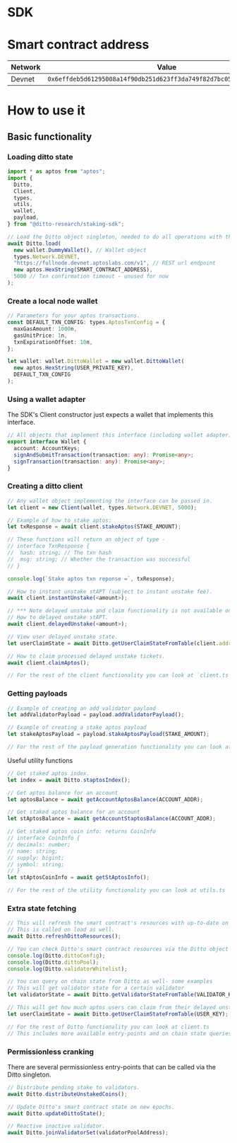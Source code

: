 # SDK

# Smart contract address

| Network |                                Value                                 |
| ------- | :------------------------------------------------------------------: |
| Devnet  | `0x6effdeb5d61295008a14f90db251d623ff3da749f82d7bc05b47838b1414362b` |

# How to use it

## Basic functionality

### Loading ditto state

```ts
import * as aptos from "aptos";
import {
  Ditto,
  Client,
  types,
  utils,
  wallet,
  payload,
} from "@ditto-research/staking-sdk";

// Load the Ditto object singleton, needed to do all operations with the SDK
await Ditto.load(
  new wallet.DummyWallet(), // Wallet object
  types.Network.DEVNET,
  "https://fullnode.devnet.aptoslabs.com/v1", // REST url endpoint
  new aptos.HexString(SMART_CONTRACT_ADDRESS),
  5000 // Txn confirmation timeout - unused for now
);
```

### Create a local node wallet

```ts
// Parameters for your aptos transactions.
const DEFAULT_TXN_CONFIG: types.AptosTxnConfig = {
  maxGasAmount: 1000n,
  gasUnitPrice: 1n,
  txnExpirationOffset: 10n,
};

let wallet: wallet.DittoWallet = new wallet.DittoWallet(
  new aptos.HexString(USER_PRIVATE_KEY),
  DEFAULT_TXN_CONFIG
);
```

### Using a wallet adapter

The SDK's Client constructor just expects a wallet that implements this interface.

```ts
// All objects that implement this interface (including wallet adapter).
export interface Wallet {
  account: AccountKeys;
  signAndSubmitTransaction(transaction: any): Promise<any>;
  signTransaction(transaction: any): Promise<any>;
}
```

### Creating a ditto client

```ts
// Any wallet object implementing the interface can be passed in.
let client = new Client(wallet, types.Network.DEVNET, 5000);

// Example of how to stake aptos:
let txResponse = await client.stakeAptos(STAKE_AMOUNT);

// These functions will return an object of type -
// interface TxnResponse {
//  hash: string; // The txn hash
//  msg: string; // Whether the transaction was successful
// }

console.log(`Stake aptos txn reponse =`, txResponse);

// How to instant unstake stAPT (subject to instant unstake fee).
await client.instantUnstake(<amount>);

// *** Note delayed unstake and claim functionality is not available on devnet ***.
// How to delayed unstake stAPT.
await client.delayedUnstake(<amount>);

// View user delayed unstake state.
let userClaimState = await Ditto.getUserClaimStateFromTable(client.address);

// How to claim processed delayed unstake tickets.
await client.claimAptos();

// For the rest of the client functionality you can look at `client.ts`
```

### Getting payloads

```ts
// Example of creating an add validator payload
let addValidatorPayload = payload.addValidatorPayload();

// Example of creating a stake aptos payload
let stakeAptosPayload = payload.stakeAptosPayload(STAKE_AMOUNT);

// For the rest of the payload generation functionality you can look at payload.ts
```

Useful utility functions

```ts
// Get staked aptos index.
let index = await Ditto.staptosIndex();

// Get aptos balance for an account
let aptosBalance = await getAccountAptosBalance(ACCOUNT_ADDR);

// Get staked aptos balance for an account
let stAptosBalance = await getAccountStaptosBalance(ACCOUNT_ADDR);

// Get staked aptos coin info: returns CoinInfo
// interface CoinInfo {
// decimals: number;
// name: string;
// supply: bigint;
// symbol: string;
// }
let stAptosCoinInfo = await getStAptosInfo();

// For the rest of the utility functionality you can look at utils.ts
```

### Extra state fetching

```ts
// This will refresh the smart contract's resources with up-to-date on chain data.
// This is called on load as well.
await Ditto.refreshDittoResources();

// You can check Ditto's smart contract resources via the Ditto object
console.log(Ditto.dittoConfig);
console.log(Ditto.dittoPool);
console.log(Ditto.validatorWhitelist);

// You can query on chain state from Ditto as well- some examples
// This will get validator state for a certain validator
let validatorState = await Ditto.getValidatorStateFromTable(VALIDATOR_KEY);

// This will get how much aptos users can claim from their delayed unstake requests
let userClaimState = await Ditto.getUserClaimStateFromTable(USER_KEY);

// For the rest of Ditto functionality you can look at client.ts
// This includes more available entry-points and on chain state queries
```

### Permissionless cranking

There are several permissionless entry-points that can be called via the Ditto singleton.

```ts
// Distribute pending stake to validators.
await Ditto.distributeUnstakedCoins();

// Update Ditto's smart contract state on new epochs.
await Ditto.updateDittoState();

// Reactive inactive validator.
await Ditto.joinValidatorSet(validatorPoolAddress);
```
